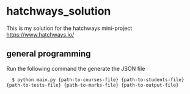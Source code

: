 # hatchways_solution

This is my solution for the hatchways mini-project
https://www.hatchways.io/


## general programming

Run the following command the generate the JSON file

      $ python main.py {path-to-courses-file} {path-to-students-file} {path-to-tests-file} {path-to-marks-file} {path-to-output-file}
